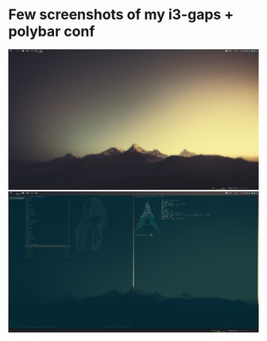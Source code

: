 # Few screenshots of my i3-gaps + polybar conf
![](/screenshots/blank.png)
![](/screenshots/console.png)
